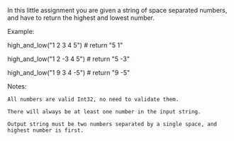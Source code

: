 In this little assignment you are given a string of space separated numbers, and have to return the highest and lowest number.

Example:

high_and_low("1 2 3 4 5")  # return "5 1"

high_and_low("1 2 -3 4 5") # return "5 -3"

high_and_low("1 9 3 4 -5") # return "9 -5"

Notes:

    All numbers are valid Int32, no need to validate them.

    There will always be at least one number in the input string.
    
    Output string must be two numbers separated by a single space, and highest number is first.
